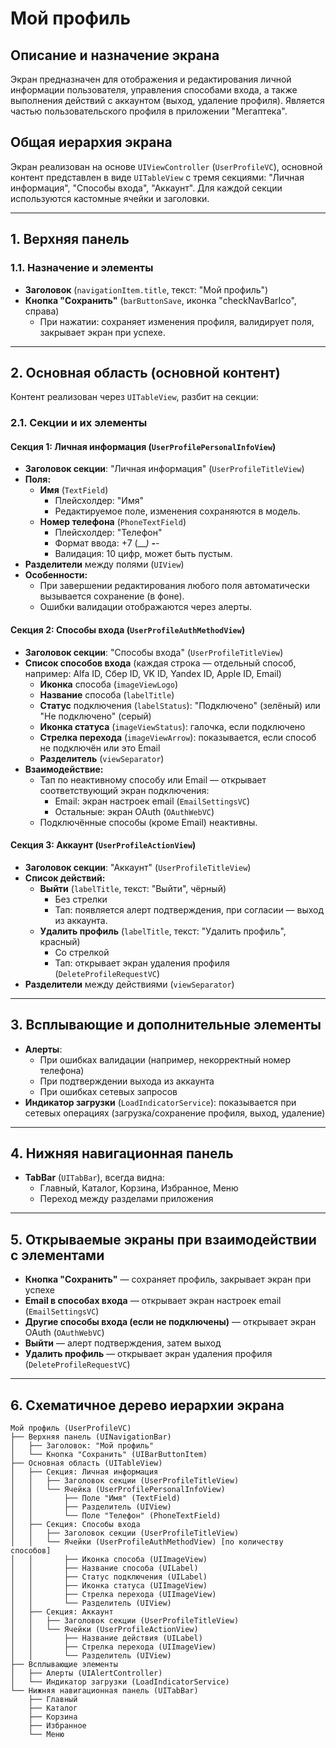 # Мой профиль

## Описание и назначение экрана
Экран предназначен для отображения и редактирования личной информации пользователя, управления способами входа, а также выполнения действий с аккаунтом (выход, удаление профиля). Является частью пользовательского профиля в приложении "Мегаптека".

## Общая иерархия экрана
Экран реализован на основе `UIViewController` (`UserProfileVC`), основной контент представлен в виде `UITableView` с тремя секциями: "Личная информация", "Способы входа", "Аккаунт". Для каждой секции используются кастомные ячейки и заголовки.

---

## 1. Верхняя панель

### 1.1. Назначение и элементы
- **Заголовок** (`navigationItem.title`, текст: "Мой профиль")
- **Кнопка "Сохранить"** (`barButtonSave`, иконка "checkNavBarIco", справа)
  - При нажатии: сохраняет изменения профиля, валидирует поля, закрывает экран при успехе.

---

## 2. Основная область (основной контент)

Контент реализован через `UITableView`, разбит на секции:

### 2.1. Секции и их элементы

#### **Секция 1: Личная информация** (`UserProfilePersonalInfoView`)
- **Заголовок секции**: "Личная информация" (`UserProfileTitleView`)
- **Поля:**
  - **Имя** (`TextField`)
    - Плейсхолдер: "Имя"
    - Редактируемое поле, изменения сохраняются в модель.
  - **Номер телефона** (`PhoneTextField`)
    - Плейсхолдер: "Телефон"
    - Формат ввода: +7 (___) ___-__-__
    - Валидация: 10 цифр, может быть пустым.
- **Разделители** между полями (`UIView`)
- **Особенности:**
  - При завершении редактирования любого поля автоматически вызывается сохранение (в фоне).
  - Ошибки валидации отображаются через алерты.

#### **Секция 2: Способы входа** (`UserProfileAuthMethodView`)
- **Заголовок секции**: "Способы входа" (`UserProfileTitleView`)
- **Список способов входа** (каждая строка — отдельный способ, например: Alfa ID, Сбер ID, VK ID, Yandex ID, Apple ID, Email)
  - **Иконка** способа (`imageViewLogo`)
  - **Название** способа (`labelTitle`)
  - **Статус** подключения (`labelStatus`): "Подключено" (зелёный) или "Не подключено" (серый)
  - **Иконка статуса** (`imageViewStatus`): галочка, если подключено
  - **Стрелка перехода** (`imageViewArrow`): показывается, если способ не подключён или это Email
  - **Разделитель** (`viewSeparator`)
- **Взаимодействие:**
  - Тап по неактивному способу или Email — открывает соответствующий экран подключения:
    - Email: экран настроек email (`EmailSettingsVC`)
    - Остальные: экран OAuth (`OAuthWebVC`)
  - Подключённые способы (кроме Email) неактивны.

#### **Секция 3: Аккаунт** (`UserProfileActionView`)
- **Заголовок секции**: "Аккаунт" (`UserProfileTitleView`)
- **Список действий:**
  - **Выйти** (`labelTitle`, текст: "Выйти", чёрный)
    - Без стрелки
    - Тап: появляется алерт подтверждения, при согласии — выход из аккаунта.
  - **Удалить профиль** (`labelTitle`, текст: "Удалить профиль", красный)
    - Со стрелкой
    - Тап: открывает экран удаления профиля (`DeleteProfileRequestVC`)
- **Разделители** между действиями (`viewSeparator`)

---

## 3. Всплывающие и дополнительные элементы

- **Алерты**:
  - При ошибках валидации (например, некорректный номер телефона)
  - При подтверждении выхода из аккаунта
  - При ошибках сетевых запросов
- **Индикатор загрузки** (`LoadIndicatorService`): показывается при сетевых операциях (загрузка/сохранение профиля, выход, удаление)

---

## 4. Нижняя навигационная панель

- **TabBar** (`UITabBar`), всегда видна:
  - Главный, Каталог, Корзина, Избранное, Меню
  - Переход между разделами приложения

---

## 5. Открываемые экраны при взаимодействии с элементами

- **Кнопка "Сохранить"** — сохраняет профиль, закрывает экран при успехе
- **Email в способах входа** — открывает экран настроек email (`EmailSettingsVC`)
- **Другие способы входа (если не подключены)** — открывает экран OAuth (`OAuthWebVC`)
- **Выйти** — алерт подтверждения, затем выход
- **Удалить профиль** — открывает экран удаления профиля (`DeleteProfileRequestVC`)

---

## 6. Схематичное дерево иерархии экрана

```
Мой профиль (UserProfileVC)
├── Верхняя панель (UINavigationBar)
│   ├── Заголовок: "Мой профиль"
│   └── Кнопка "Сохранить" (UIBarButtonItem)
├── Основная область (UITableView)
│   ├── Секция: Личная информация
│   │   ├── Заголовок секции (UserProfileTitleView)
│   │   └── Ячейка (UserProfilePersonalInfoView)
│   │       ├── Поле "Имя" (TextField)
│   │       ├── Разделитель (UIView)
│   │       └── Поле "Телефон" (PhoneTextField)
│   ├── Секция: Способы входа
│   │   ├── Заголовок секции (UserProfileTitleView)
│   │   └── Ячейки (UserProfileAuthMethodView) [по количеству способов]
│   │       ├── Иконка способа (UIImageView)
│   │       ├── Название способа (UILabel)
│   │       ├── Статус подключения (UILabel)
│   │       ├── Иконка статуса (UIImageView)
│   │       ├── Стрелка перехода (UIImageView)
│   │       └── Разделитель (UIView)
│   ├── Секция: Аккаунт
│   │   ├── Заголовок секции (UserProfileTitleView)
│   │   └── Ячейки (UserProfileActionView)
│   │       ├── Название действия (UILabel)
│   │       ├── Стрелка перехода (UIImageView)
│   │       └── Разделитель (UIView)
├── Всплывающие элементы
│   ├── Алерты (UIAlertController)
│   └── Индикатор загрузки (LoadIndicatorService)
└── Нижняя навигационная панель (UITabBar)
    ├── Главный
    ├── Каталог
    ├── Корзина
    ├── Избранное
    └── Меню
```